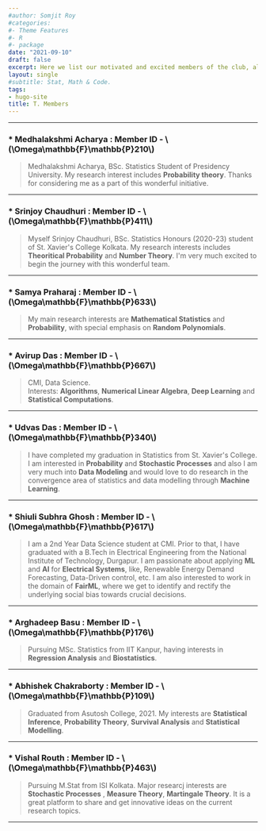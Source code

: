 ```yaml
---
#author: Somjit Roy
#categories:
#- Theme Features
#- R
#- package
date: "2021-09-10"
draft: false
excerpt: Here we list our motivated and excited members of the club, along with whom we expect to share and showcase our intentions of researching, solving and exploring different avenues of both Probability and Statistics.
layout: single
#subtitle: Stat, Math & Code.
tags:
- hugo-site
title: T. Members
---
```


---

### * Medhalakshmi Acharya : Member ID - \\(\Omega\mathbb{F}\mathbb{P}210\\)

> Medhalakshmi Acharya, BSc. Statistics Student of Presidency University. My research interest includes **Probability theory**. Thanks for considering me as a part of this wonderful initiative.

---

### * Srinjoy Chaudhuri : Member ID - \\(\Omega\mathbb{F}\mathbb{P}411\\)

> Myself Srinjoy Chaudhuri, BSc. Statistics Honours (2020-23) student of St. Xavier's College Kolkata. My research interests includes **Theoritical Probability** and **Number Theory**. I'm very much excited to begin the journey with this wonderful team.

---

### * Samya Praharaj : Member ID - \\(\Omega\mathbb{F}\mathbb{P}633\\)

> My main research interests are **Mathematical Statistics** and **Probability**, with special emphasis on **Random Polynomials**.


---

### * Avirup Das : Member ID - \\(\Omega\mathbb{F}\mathbb{P}667\\)

> CMI, Data Science.  
Interests: **Algorithms**, **Numerical Linear Algebra**, **Deep Learning** and **Statistical Computations**.


---

### * Udvas Das : Member ID - \\(\Omega\mathbb{F}\mathbb{P}340\\)

> I have completed my graduation in Statistics from St. Xavier's College. I am interested in **Probability** and **Stochastic Processes** and also I am very much into **Data Modeling** and would love to do research in the convergence area of statistics and data modelling through **Machine Learning**.


---

### * Shiuli Subhra Ghosh : Member ID - \\(\Omega\mathbb{F}\mathbb{P}617\\)

> I am a 2nd Year Data Science student at CMI. Prior to that, I have graduated with a B.Tech in Electrical Engineering from the National Institute of Technology, Durgapur. I am passionate about applying **ML** and **AI** for **Electrical Systems**, like, Renewable Energy Demand Forecasting, Data-Driven control, etc. I am also interested to work in the domain of **FairML**, where we get to identify and rectify the underlying social bias towards crucial decisions.

---

### * Arghadeep Basu : Member ID - \\(\Omega\mathbb{F}\mathbb{P}176\\)

> Pursuing MSc. Statistics from IIT Kanpur, having interests in **Regression Analysis**  and **Biostatistics**.

---

### * Abhishek Chakraborty : Member ID - \\(\Omega\mathbb{F}\mathbb{P}109\\)

> Graduated from Asutosh College, 2021. My interests are **Statistical Inference**, **Probability Theory**, **Survival Analysis** and **Statistical Modelling**.

---

### * Vishal Routh : Member ID - \\(\Omega\mathbb{F}\mathbb{P}463\\)

> Pursuing M.Stat from ISI Kolkata. Major researcj interests are **Stochastic Processes** , **Measure Theory**, **Martingale Theory**. It is a great platform to share and get innovative  ideas on the current research topics.  

---
